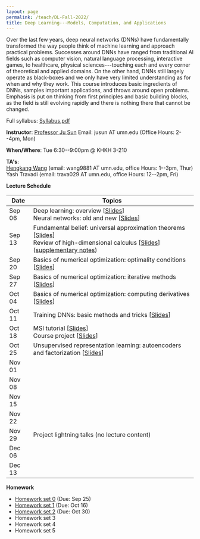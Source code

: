 ```yaml
---
layout: page
permalink: /teach/DL-Fall-2022/
title: Deep Learning---Models, Computation, and Applications 
---
```


Over the last few years, deep neural networks (DNNs) have fundamentally transformed the way people think of machine learning and approach practical problems. Successes around DNNs have ranged from traditional AI fields such as computer vision, natural language processing, interactive games, to healthcare, physical sciences---touching each and every corner of theoretical and applied domains. On the other hand, DNNs still largely operate as black-boxes and we only have very limited understanding as for when and why they work. This course introduces basic ingredients of DNNs, samples important applications, and throws around open problems. Emphasis is put on thinking from first principles and basic building blocks, as the field is still evolving rapidly and there is nothing there that cannot be changed. 

Full syllabus: [Syllabus.pdf](DL.pdf)

**Instructor**: [Professor Ju Sun](https://sunju.org/)  Email: jusun AT umn.edu   (Office Hours: 2--4pm, Mon)

**When/Where**: Tue 6:30--9:00pm @ KHKH 3-210 

**TA's**:   
[Hengkang Wang](https://scholar.google.com/citations?user=APqDZvUAAAAJ&hl=en) (email: wang9881 AT umn.edu, office Hours: 1--3pm, Thur)    
Yash Travadi (email: trava029 AT umn.edu, office Hours: 12--2pm, Fri) 

**Lecture Schedule**

| Date   | Topics                                                                                                                                                                                         |    
| ------ | ---------------------------------------------------------------------------------------------------------------------------------------------------------------------------------------------- |    
| Sep 06 | Deep learning: overview \[[Slides](sep-06-A.pdf)\] <br> Neural networks: old and new \[[Slides](sep-06-B.pdf)\]                                                                                |    
| Sep 13 | Fundamental belief: universal approximation theorems \[[Slides](sep-13-A.pdf)\] <br> Review of high-dimensional calculus \[[Slides](sep-13-B.pdf)\] ([supplementary notes](calculus_review.pdf))  |    
| Sep 20 | Basics of numerical optimization: optimality conditions \[[Slides](sep-20.pdf)\] |    
| Sep 27 | Basics of numerical optimization: iterative methods \[[Slides](sep-27.pdf)\] | 
| Oct 04 | Basics of numerical optimization: computing derivatives \[[Slides](oct-04.pdf)\] |     
| Oct 11 | Training DNNs: basic methods and tricks \[[Slides](oct-11.pdf)\]|    
| Oct 18 | MSI tutorial \[[Slides](MSI-tutorial.pdf)\] <br> Course project \[[Slides](oct-18.pdf)\]|     
| Oct 25 | Unsupervised representation learning: autoencoders and factorization \[[Slides](oct-25.pdf)\] |      
| Nov 01 |  |               
| Nov 08 |  | 
| Nov 15 |  | 
| Nov 22 |  | 
| Nov 29 | Project lightning talks (no lecture content) | 
| Dec 06 |  | 
| Dec 13 |  | 



**Homework**   
+ [Homework set 0](HW0.pdf) (Due: Sep 25)
+ [Homework set 1](HW1.pdf) (Due: Oct 16)
+ [Homework set 2](HW2.zip) (Due: Oct 30)
+ Homework set 3
+ Homework set 4
+ Homework set 5